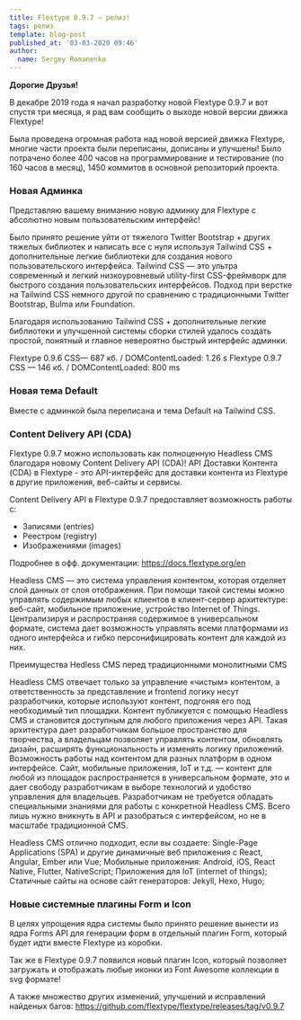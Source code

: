 ```yaml
---
title: Flextype 0.9.7 — релиз!
tags: релиз
template: blog-post
published_at: '03-03-2020 09:46'
author:
  name: Sergey Romanenko
---
```


**Дорогие Друзья!**

В декабре 2019 года я начал разработку новой Flextype 0.9.7 и вот спустя три месяца, я рад вам сообщить о выходе новой версии движка Flextype!

Была проведена огромная работа над новой версией движка Flextype, многие части проекта были переписаны, дописаны и улучшены! Было потрачено более 400 часов на программирование и тестирование (по 160 часов в месяц), 1450 коммитов в основной репозиторий проекта.


### Новая Админка
Представляю вашему вниманию новую админку для Flextype с абсолютно новым пользовательским интерфейс!

Было принято решение уйти от тяжелого Twitter Bootstrap + других тяжелых библиотек и написать все с нуля используя Tailwind CSS + дополнительные легкие библиотеки для создания нового пользовательского интерфейса.
Tailwind CSS — это ультра современный и легкий низкоуровневый utility-first CSS-фреймворк для быстрого создания пользовательских интерфейсов. Подход при верстке на Tailwind CSS немного другой по сравнению с традиционными Twitter Bootstrap, Bulma или Foundation.

Благодаря использованию Tailwind CSS + дополнительные легкие библиотеки и улучшенной системы сборки стилей удалось создать простой, понятный и главное невероятно быстрый интерфейс админки.

Flextype 0.9.6 CSS— 687 кб. / DOMContentLoaded: 1.26 s
Flextype 0.9.7 CSS — 146 кб. / DOMContentLoaded: 800 ms

### Новая тема Default
Вместе с админкой была переписана и тема Default на Tailwind CSS.

### Content Delivery API (CDA)
Flextype 0.9.7 можно использовать как полноценную Headless CMS благодаря новому Content Delivery API (CDA)!
API Доставки Контента (CDA) в Flextype - это API-интерфейс для доставки контента из Flextype в другие приложения, веб-сайты и сервисы.


Content Delivery API в Flextype 0.9.7 предоставляет возможность работы с:
- Записями (entries)
- Реестром (registry)
- Изображениями (images)

Подробнее в офф. документации: https://docs.flextype.org/en

Headless CMS — это система управления контентом, которая отделяет слой данных от слоя отображения. При помощи такой системы можно управлять содержимым любых клиентов в клиент-сервер архитектуре: веб-сайт, мобильное приложение, устройство Internet of Things. Централизируя и распространяя содержимое в универсальном формате, система дает возможность управлять всеми платформами из одного интерфейса и гибко персонифицировать контент для каждой из них.


Преимущества Hedless CMS перед традиционными монолитными CMS

Headless CMS отвечает только за управление «чистым» контентом, а ответственность за представление и frontend логику несут разработчики, которые используют контент, подгоняя его под необходимый тип площадки. Контент публикуется с помощью Headless CMS и становится доступным для любого приложения через API. Такая архитектура дает разработчикам большое пространство для творчества, а владельцам позволяет управлять контентом, обновлять дизайн, расширять функциональность и изменять логику приложений.
Возможность работы над контентом для разных платформ в одном интерфейсе. Сайт, мобильные приложения, IoT и т.д. — контент для любой из площадок распространяется в универсальном формате, это и дает свободу разработчикам в выборе технологий и удобство управления для владельцев.
Разработчикам не требуется обладать специальными знаниями для работы с конкретной Headless CMS. Всего лишь нужно вникнуть в API и разобраться с интерфейсом, но не в масштабе традиционной CMS.

Headless CMS отлично подходит, если вы создаете:
Single-Page Applications (SPA) и другие динамичные веб приложения с React, Angular, Ember или Vue;
Мобильные приложения: Android, iOS, React Native, Flutter, NativeScript;
Приложения для IoT (internet of things);
Статичные сайты на основе сайт генераторов: Jekyll, Hexo, Hugo;

### Новые системные плагины Form и Icon
В целях упрощения ядра системы было принято решение вынести из ядра Forms API для генерации форм в отдельный плагин Form, который будет идти вместе Flextype из коробки.


Так же в Flextype 0.9.7 появился новый плагин Icon, который позволяет загружать и отображать любые иконки из Font Awesome коллекции в svg формате!

А также множество других изменений, улучшений и исправлений найденых багов: https://github.com/flextype/flextype/releases/tag/v0.9.7
